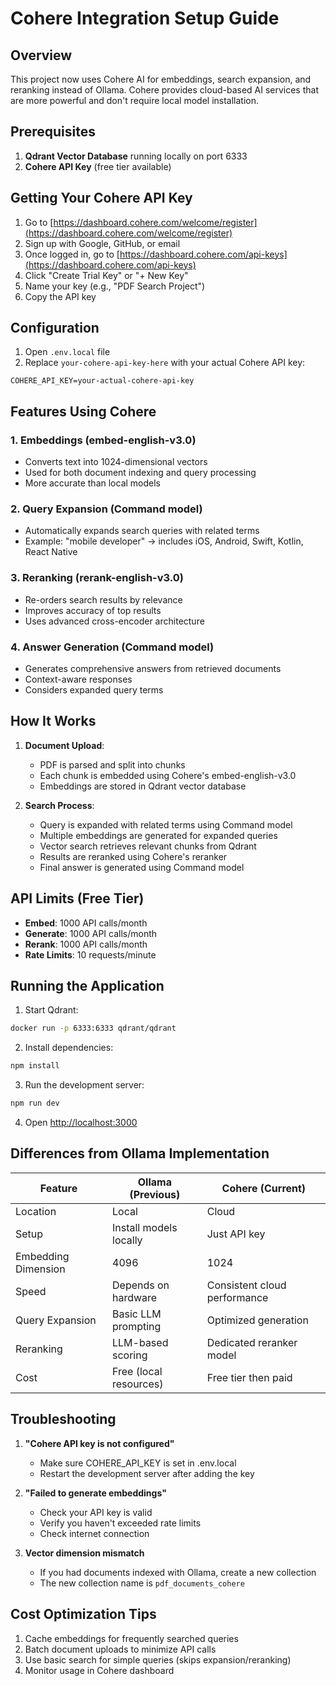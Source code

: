 # Cohere Integration Setup Guide

## Overview
This project now uses Cohere AI for embeddings, search expansion, and reranking instead of Ollama. Cohere provides cloud-based AI services that are more powerful and don't require local model installation.

## Prerequisites
1. **Qdrant Vector Database** running locally on port 6333
2. **Cohere API Key** (free tier available)

## Getting Your Cohere API Key

1. Go to [https://dashboard.cohere.com/welcome/register](https://dashboard.cohere.com/welcome/register)
2. Sign up with Google, GitHub, or email
3. Once logged in, go to [https://dashboard.cohere.com/api-keys](https://dashboard.cohere.com/api-keys)
4. Click "Create Trial Key" or "+ New Key"
5. Name your key (e.g., "PDF Search Project")
6. Copy the API key

## Configuration

1. Open `.env.local` file
2. Replace `your-cohere-api-key-here` with your actual Cohere API key:
```
COHERE_API_KEY=your-actual-cohere-api-key
```

## Features Using Cohere

### 1. **Embeddings** (embed-english-v3.0)
- Converts text into 1024-dimensional vectors
- Used for both document indexing and query processing
- More accurate than local models

### 2. **Query Expansion** (Command model)
- Automatically expands search queries with related terms
- Example: "mobile developer" → includes iOS, Android, Swift, Kotlin, React Native

### 3. **Reranking** (rerank-english-v3.0)
- Re-orders search results by relevance
- Improves accuracy of top results
- Uses advanced cross-encoder architecture

### 4. **Answer Generation** (Command model)
- Generates comprehensive answers from retrieved documents
- Context-aware responses
- Considers expanded query terms

## How It Works

1. **Document Upload**:
    - PDF is parsed and split into chunks
    - Each chunk is embedded using Cohere's embed-english-v3.0
    - Embeddings are stored in Qdrant vector database

2. **Search Process**:
    - Query is expanded with related terms using Command model
    - Multiple embeddings are generated for expanded queries
    - Vector search retrieves relevant chunks from Qdrant
    - Results are reranked using Cohere's reranker
    - Final answer is generated using Command model

## API Limits (Free Tier)

- **Embed**: 1000 API calls/month
- **Generate**: 1000 API calls/month
- **Rerank**: 1000 API calls/month
- **Rate Limits**: 10 requests/minute

## Running the Application

1. Start Qdrant:
```bash
docker run -p 6333:6333 qdrant/qdrant
```

2. Install dependencies:
```bash
npm install
```

3. Run the development server:
```bash
npm run dev
```

4. Open [http://localhost:3000](http://localhost:3000)

## Differences from Ollama Implementation

| Feature | Ollama (Previous) | Cohere (Current) |
|---------|------------------|------------------|
| Location | Local | Cloud |
| Setup | Install models locally | Just API key |
| Embedding Dimension | 4096 | 1024 |
| Speed | Depends on hardware | Consistent cloud performance |
| Query Expansion | Basic LLM prompting | Optimized generation |
| Reranking | LLM-based scoring | Dedicated reranker model |
| Cost | Free (local resources) | Free tier then paid |

## Troubleshooting

1. **"Cohere API key is not configured"**
    - Make sure COHERE_API_KEY is set in .env.local
    - Restart the development server after adding the key

2. **"Failed to generate embeddings"**
    - Check your API key is valid
    - Verify you haven't exceeded rate limits
    - Check internet connection

3. **Vector dimension mismatch**
    - If you had documents indexed with Ollama, create a new collection
    - The new collection name is `pdf_documents_cohere`

## Cost Optimization Tips

1. Cache embeddings for frequently searched queries
2. Batch document uploads to minimize API calls
3. Use basic search for simple queries (skips expansion/reranking)
4. Monitor usage in Cohere dashboard